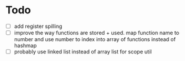# Todo

- [ ] add register spilling
- [ ] improve the way functions are stored + used. map function name to number
      and use number to index into array of functions instead of hashmap
- [ ] probably use linked list instead of array list for scope util
